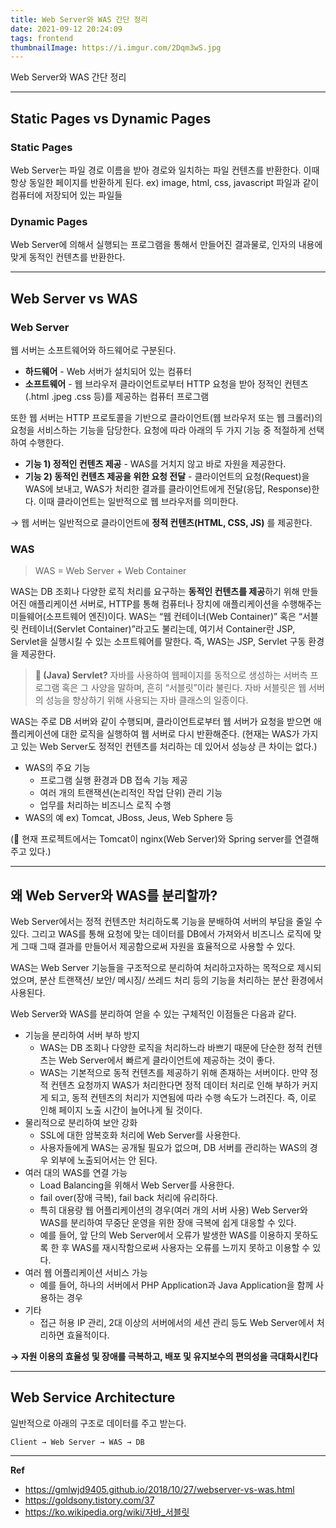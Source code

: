 ```yaml
---
title: Web Server와 WAS 간단 정리
date: 2021-09-12 20:24:09
tags: frontend
thumbnailImage: https://i.imgur.com/2Dqm3wS.jpg
---
```


Web Server와 WAS 간단 정리

<!-- more -->

---

## Static Pages vs Dynamic Pages

### Static Pages

Web Server는 파일 경로 이름을 받아 경로와 일치하는 파일 컨텐츠를 반환한다. 이때 항상 동일한 페이지를 반환하게 된다.
ex) image, html, css, javascript 파일과 같이 컴퓨터에 저장되어 있는 파일들

### Dynamic Pages

Web Server에 의해서 실행되는 프로그램을 통해서 만들어진 결과물로, 인자의 내용에 맞게 동적인 컨텐츠를 반환한다.

---

## Web Server vs WAS

### Web Server

웹 서버는 소프트웨어와 하드웨어로 구분된다.

- **하드웨어** - Web 서버가 설치되어 있는 컴퓨터
- **소프트웨어** - 웹 브라우저 클라이언트로부터 HTTP 요청을 받아 정적인 컨텐츠(.html .jpeg .css 등)를 제공하는 컴퓨터 프로그램

또한 웹 서버는 HTTP 프로토콜을 기반으로 클라이언트(웹 브라우저 또는 웹 크롤러)의 요청을 서비스하는 기능을 담당한다. 요청에 따라 아래의 두 가지 기능 중 적절하게 선택하여 수행한다.

- **기능 1) 정적인 컨텐츠 제공** - WAS를 거치지 않고 바로 자원을 제공한다.
- **기능 2) 동적인 컨텐츠 제공을 위한 요청 전달** - 클라이언트의 요청(Request)을 WAS에 보내고, WAS가 처리한 결과를 클라이언트에게 전달(응답, Response)한다. 이때 클라이언트는 일반적으로 웹 브라우저를 의미한다.

→ 웹 서버는 일반적으로 클라이언트에 **정적 컨텐츠(HTML, CSS, JS)** 를 제공한다.

### WAS

> WAS = Web Server + Web Container

WAS는 DB 조회나 다양한 로직 처리를 요구하는 **동적인 컨텐츠를 제공**하기 위해 만들어진 애플리케이션 서버로, HTTP를 통해 컴퓨터나 장치에 애플리케이션을 수행해주는 미들웨어(소프트웨어 엔진)이다. WAS는 “웹 컨테이너(Web Container)” 혹은 “서블릿 컨테이너(Servlet Container)”라고도 불리는데, 여기서 Container란 JSP, Servlet을 실행시킬 수 있는 소프트웨어를 말한다. 즉, WAS는 JSP, Servlet 구동 환경을 제공한다.

> **🤔 (Java) Servlet?**
> 자바를 사용하여 웹페이지를 동적으로 생성하는 서버측 프로그램 혹은 그 사양을 말하며, 흔히 “서블릿”이라 불린다. 자바 서블릿은 웹 서버의 성능을 향상하기 위해 사용되는 자바 클래스의 일종이다.

WAS는 주로 DB 서버와 같이 수행되며, 클라이언트로부터 웹 서버가 요청을 받으면 애플리케이션에 대한 로직을 실행하여 웹 서버로 다시 반환해준다.
(현재는 WAS가 가지고 있는 Web Server도 정적인 컨텐츠를 처리하는 데 있어서 성능상 큰 차이는 없다.)

- WAS의 주요 기능
  - 프로그램 실행 환경과 DB 접속 기능 제공
  - 여러 개의 트랜잭션(논리적인 작업 단위) 관리 기능
  - 업무를 처리하는 비즈니스 로직 수행
- WAS의 예
  ex) Tomcat, JBoss, Jeus, Web Sphere 등

(👾 현재 프로젝트에서는 Tomcat이 nginx(Web Server)와 Spring server를 연결해주고 있다.)

---

## 왜 Web Server와 WAS를 분리할까?

Web Server에서는 정적 컨텐츠만 처리하도록 기능을 분배하여 서버의 부담을 줄일 수 있다. 그리고 WAS를 통해 요청에 맞는 데이터를 DB에서 가져와서 비즈니스 로직에 맞게 그때 그때 결과를 만들어서 제공함으로써 자원을 효율적으로 사용할 수 있다.

WAS는 Web Server 기능들을 구조적으로 분리하여 처리하고자하는 목적으로 제시되었으며, 분산 트랜잭션/ 보안/ 메시징/ 쓰레드 처리 등의 기능을 처리하는 분산 환경에서 사용된다.

Web Server와 WAS를 분리하여 얻을 수 있는 구체적인 이점들은 다음과 같다.

- 기능을 분리하여 서버 부하 방지
  - WAS는 DB 조회나 다양한 로직을 처리하느라 바쁘기 때문에 단순한 정적 컨텐츠는 Web Server에서 빠르게 클라이언트에 제공하는 것이 좋다.
  - WAS는 기본적으로 동적 컨텐츠를 제공하기 위해 존재하는 서버이다. 만약 정적 컨텐츠 요청까지 WAS가 처리한다면 정적 데이터 처리로 인해 부하가 커지게 되고, 동적 컨텐츠의 처리가 지연됨에 따라 수행 속도가 느려진다. 즉, 이로 인해 페이지 노출 시간이 늘어나게 될 것이다.
- 물리적으로 분리하여 보안 강화
  - SSL에 대한 암복호화 처리에 Web Server를 사용한다.
  - 사용자들에게 WAS는 공개될 필요가 없으며, DB 서버를 관리하는 WAS의 경우 외부에 노출되어서는 안 된다.
- 여러 대의 WAS를 연결 가능
  - Load Balancing을 위해서 Web Server를 사용한다.
  - fail over(장애 극복), fail back 처리에 유리하다.
  - 특히 대용량 웹 어플리케이션의 경우(여러 개의 서버 사용) Web Server와 WAS를 분리하여 무중단 운영을 위한 장애 극복에 쉽게 대응할 수 있다.
  - 예를 들어, 앞 단의 Web Server에서 오류가 발생한 WAS를 이용하지 못하도록 한 후 WAS를 재시작함으로써 사용자는 오류를 느끼지 못하고 이용할 수 있다.
- 여러 웹 어플리케이션 서비스 가능
  - 예를 들어, 하나의 서버에서 PHP Application과 Java Application을 함께 사용하는 경우
- 기타
  - 접근 허용 IP 관리, 2대 이상의 서버에서의 세션 관리 등도 Web Server에서 처리하면 효율적이다.

**→ 자원 이용의 효율성 및 장애를 극복하고, 배포 및 유지보수의 편의성을 극대화시킨다**

---

## Web Service Architecture

일반적으로 아래의 구조로 데이터를 주고 받는다.

```
Client → Web Server → WAS → DB
```

---

**Ref**

- https://gmlwjd9405.github.io/2018/10/27/webserver-vs-was.html
- https://goldsony.tistory.com/37
- https://ko.wikipedia.org/wiki/자바_서블릿
